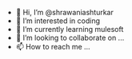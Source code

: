 - 👋 Hi, I’m @shrawaniashturkar
- 👀 I’m interested in coding
- 🌱 I’m currently learning mulesoft
- 💞️ I’m looking to collaborate on ...
- 📫 How to reach me ...

<!---
shrawaniashturkar/shrawaniashturkar is a ✨ special ✨ repository because its `README.md` (this file) appears on your GitHub profile.
You can click the Preview link to take a look at your changes.
--->
